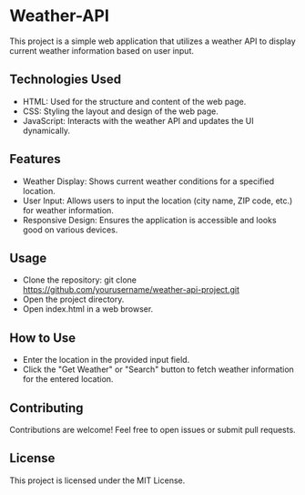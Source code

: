 # Weather-API
This project is a simple web application that utilizes a weather API to display current weather information based on user input.

## Technologies Used
- HTML: Used for the structure and content of the web page.
- CSS: Styling the layout and design of the web page.
- JavaScript: Interacts with the weather API and updates the UI dynamically.

## Features
- Weather Display: Shows current weather conditions for a specified location.
- User Input: Allows users to input the location (city name, ZIP code, etc.) for weather information.
- Responsive Design: Ensures the application is accessible and looks good on various devices.

## Usage
- Clone the repository: git clone https://github.com/yourusername/weather-api-project.git
- Open the project directory.
- Open index.html in a web browser.

## How to Use
- Enter the location in the provided input field.
- Click the "Get Weather" or "Search" button to fetch weather information for the entered location.

## Contributing
Contributions are welcome! Feel free to open issues or submit pull requests.

## License
This project is licensed under the MIT License.



